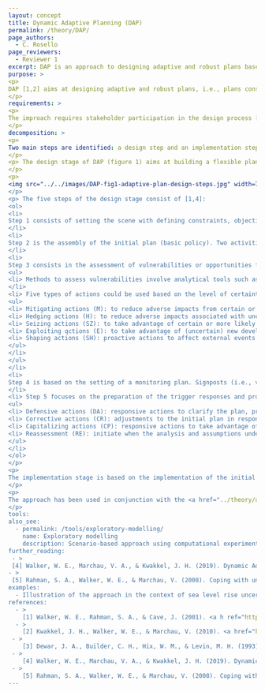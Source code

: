 ```yaml
---
layout: concept
title: Dynamic Adaptive Planning (DAP)
permalink: /theory/DAP/
page_authors:
  - C. Rosello
page_reviewers:
  - Reviewer 1
excerpt: DAP is an approach to designing adaptive and robust plans based on concepts associated with Assumption-Based Planning (ABP) in which a plan is valid under an assertion (assumption) made about future conditions. The approach is also known as (Dynamic) Adaptive Policymaking.
purpose: >
<p> 
DAP [1,2] aims at designing adaptive and robust plans, i.e., plans considering actions to implement immediately (near-term actions) and in the future (alternative actions) to cope with <a href="../theory/multiple-plausible-futures/">multiple plausible futures </a>. 
</p>
requirements: >
<p>
The improach requires stakeholder participation in the design process [1,4,5] and a explicit monitoring plan to evaluate the plan/policy performance post-implementation [4,5].  
</p>
decomposition: >
<p>
Two main steps are identified: a design step and an implementation step [4]. 
</p>
<p> The design stage of DAP (figure 1) aims at building a flexible plan, able to adapt to future conditions and reduce the vulnerabilities of the assumptions underlying the plan [1,4]. 
</p>
<p>
<img src="../../images/DAP-fig1-adaptive-plan-design-steps.jpg" width=70% alt="The five steps to design the adaptive plan: 1) stage setting, 2) assembling the initial plan, 3) increasing the robustness of the initial plan, 4) setting up the monitoring system and 5) preparing the trigger responses".>
</p>
<p> The five steps of the design stage consist of [1,4]: 
<ol>
<li>
Step 1 consists of setting the scene with defining constraints, objectives, definition of success for the objectives and plausible actions. The definition of success is based on the specification of objectives and constraints (e.g., economic, emission loads) that stakeholders, involved in the planning design stage, would find acceptable.
</li>
<li>
Step 2 is the assembly of the initial plan (basic policy). Two activities are considered: 1) the specification of the policy actions to achieve the objectives, and 2) the explicit outline of the necessary conditions of success (in terms of acceptable outcomes or results). The last activity is of importance to later identify vulnerabilities, signposts and triggers. 
</li>
<li>
Step 3 consists in the assessment of vulnerabilities or opportunities for the policy and identification of actions to improve the robustness of the initial plan.  
<ul>
<li> Methods to assess vulnerabilities involve analytical tools such as Exploratory Modelling and Assessment (EMA), scenario analysis or expert opinions using SWOT (Strengths, Weaknesses, Opportunities, Threats) analysis.
</li>
<li> Five types of actions could be used based on the level of certainty regarding vulnerabilities or to proactively deal with external events and consist of:
<ul>
<li> Mitigating actions (M): to reduce adverse impacts from certain or more likely vulnerabilities </li>
<li> Hedging actions (H): to reduce adverse impacts associated with uncertain vulnerabilities </li>
<li> Seizing actions (SZ): to take advantage of certain or more likely opportunities </li>
<li> Exploiting qctions (E): to take advantage of (uncertain) new developments to enhance the plan chance of success </li>
<li> Shaping actions (SH): proactive actions to affect external events or conditions that could reduce the risks of failure or increase the chance of success of the plan </li>
</ul>
</li>
</ul> 
</li>
<li>
Step 4 is based on the setting of a monitoring plan. Signposts (i.e., variables to monitor) are designed based on the identification of the necessary conditions of success for the plan. Additionnally, the threshold values (triggers) for considering new actions (including contingency actions) to support the plan successful achievement need to be specifically defined. Overall, the monitoring stage in DAP is what allow for the flexibility and adaptivity of the plan.
</li>
<li> Step 5 focuses on the preparation of the trigger responses and provides directions regarding the conditions to consider for implementing contingency actions post-implementation of the plan. These contingency actions are defined over the duration of the plan and their preparation include financial and legal pre-requirements, blueprint design for engineering work or case study analysis, among examples. Four types of contingency actions could be considered:
<ul>
<li> Defensive actions (DA): responsive actions to clarify the plan, preserve its benefits or meet outside challenges in response to specific triggers, but leaving the initial plan unchanged. </li>
<li> Corrective actions (CR): adjustments to the initial plan in response to specific triggers. </li>
<li> Capitalizing actions (CP): responsive actions to take advantage of opportunities to improve the initial plan performance. </li>
<li> Reassessment (RE): initiate when the analysis and assumptions underpinning the plan are no longer valid. </li>
</ul>
</li>
</ol>
</p>
<p> 
The implementation stage is based on the implementation of the initial plan set up in step 2 of the design process, followed by adaptive actions (step 3) according to how future conditions may unfold, and the establishment of the monitoring plan (step 4). Contingency actions (step 5) are considered post-implementation of the plan based on signposts' trigger events.
</p>
<p>
The approach has been used in conjunction with the <a href="../theory/adaptation-pathways/"> adaptation pathways </a> to design the  <a href="../theory/DAPP/"> DAPP </a> approach, another <a href="../theory/dmdu/"> DMDU </a> approach.
</p>
tools:
also_see:
  - permalink: /tools/exploratory-modelling/
    name: Exploratory modelling
    description: Scenario-based approach using computational experiments to analyse complex and uncertain issues and support decisions.
further_reading:
 - >
 [4] Walker, W. E., Marchau, V. A., & Kwakkel, J. H. (2019). Dynamic Adaptive Planning (DAP). In Decision Making under Deep Uncertainty (pp. 53–69). Springer, Cham.
- >
 [5] Rahman, S. A., Walker, W. E., & Marchau, V. (2008). Coping with uncertainties about climate change in infrastructure planning–an adaptive policymaking approach. Ecorys and Delft University of Technology: Delft, The Netherlands. 
examples: 
  - Illustration of the approach in the context of sea level rise uncertainty in The Netherlands [5]. 
references:
  - >
    [1] Walker, W. E., Rahman, S. A., & Cave, J. (2001). <a h ref="https://doi.org/10.1016/S0377-2217(00)00071-0">Adaptive policies, policy analysis, and policy-making.</a> Complex Societal Problems, 128(2), 282–289. 
  - >
    [2] Kwakkel, J. H., Walker, W. E., & Marchau, V. (2010). <a href="https://doi.org/10.18757/ejtir.2010.10.3.2891"> Adaptive airport strategic planning. </a> European Journal of Transport and Infrastructure Research, 10(3).
 - >
    [3] Dewar, J. A., Builder, C. H., Hix, W. M., & Levin, M. H. (1993). Assumption-based planning; a planning tool for very uncertain times (No. ADA282517). RAND CORP SANTA MONICA CA.
 - >
    [4] Walker, W. E., Marchau, V. A., & Kwakkel, J. H. (2019). Dynamic Adaptive Planning (DAP). In Decision Making under Deep Uncertainty (pp. 53–69). Springer, Cham.
 - >
    [5] Rahman, S. A., Walker, W. E., & Marchau, V. (2008). Coping with uncertainties about climate change in infrastructure planning–an adaptive policymaking approach. Ecorys and Delft University of Technology: Delft, The Netherlands.
---
```

